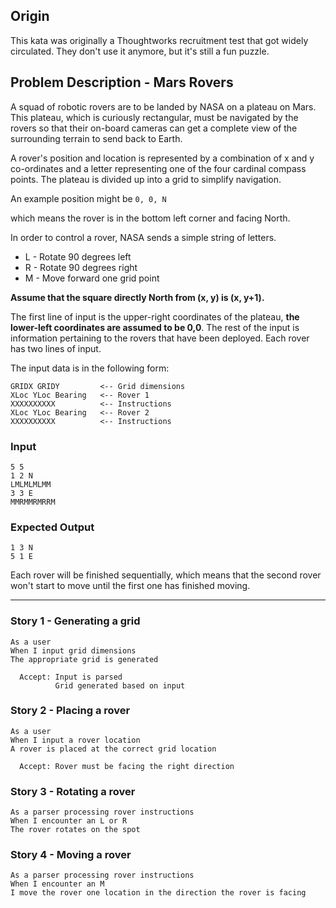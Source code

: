 ## Origin

This kata was originally a Thoughtworks recruitment test that got widely circulated. They don't use it anymore, but it's still a fun puzzle.

## Problem Description - Mars Rovers

A squad of robotic rovers are to be landed by NASA on a plateau on Mars. This plateau, which is curiously rectangular, must be navigated by the rovers so that their on-board cameras can get a complete view of the surrounding terrain to send back to Earth.

A rover's position and location is represented by a combination of x and y co-ordinates and a letter representing one of the four cardinal compass points. The plateau is divided up into a grid to simplify navigation.

An example position might be  `0, 0, N`

which means the rover is in the bottom left corner and facing North.

In order to control a rover, NASA sends a simple string of letters.

* L - Rotate 90 degrees left
* R - Rotate 90 degrees right
* M - Move forward one grid point

**Assume that the square directly North from (x, y) is (x, y+1).**

The first line of input is the upper-right coordinates of the plateau, **the lower-left coordinates are assumed to be 0,0**.
The rest of the input is information pertaining to the rovers that have been deployed. Each rover has two lines of input.

The input data is in the following form:

    GRIDX GRIDY         <-- Grid dimensions
    XLoc YLoc Bearing   <-- Rover 1
    XXXXXXXXXX          <-- Instructions
    XLoc YLoc Bearing   <-- Rover 2
    XXXXXXXXXX          <-- Instructions


### Input

    5 5
    1 2 N
    LMLMLMLMM
    3 3 E
    MMRMMRMRRM

### Expected Output

    1 3 N
    5 1 E


Each rover will be finished sequentially, which means that the second rover won't start to move until the first one has finished moving.

----

### Story 1 - Generating a grid

    As a user
    When I input grid dimensions
    The appropriate grid is generated

      Accept: Input is parsed
              Grid generated based on input


### Story 2 - Placing a rover

    As a user
    When I input a rover location
    A rover is placed at the correct grid location

      Accept: Rover must be facing the right direction


### Story 3 - Rotating a rover

    As a parser processing rover instructions
    When I encounter an L or R
    The rover rotates on the spot


### Story 4 - Moving a rover

    As a parser processing rover instructions
    When I encounter an M
    I move the rover one location in the direction the rover is facing
